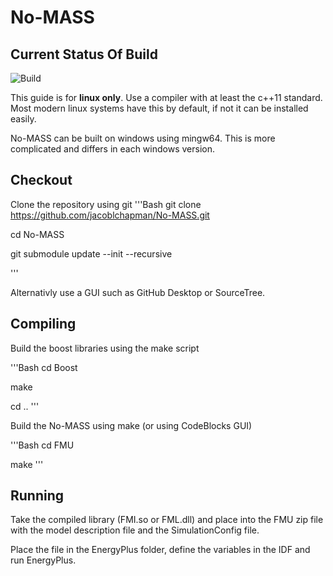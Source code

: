 # No-MASS
## Current Status Of Build
![Build](https://magnum.travis-ci.com/jacoblchapman/No-MASS.svg?token=hNH6EHukhSBPUpNQNYH3&branch=Master "build")

This guide is for **linux only**.
Use a compiler with at least the c++11 standard. Most modern linux systems have this by default, if not it can be installed easily.

No-MASS can be built on windows using mingw64. This is more complicated and differs in each windows version.

## Checkout

Clone the repository using git
'''Bash
git clone https://github.com/jacoblchapman/No-MASS.git

cd No-MASS

git submodule update --init --recursive

'''

Alternativly use a GUI such as GitHub Desktop or SourceTree.

## Compiling

Build the boost libraries using the make script

'''Bash
cd Boost

make

cd ..
'''

Build the No-MASS using make (or using CodeBlocks GUI)

'''Bash
cd FMU

make
'''

## Running

Take the compiled library (FMI.so or FML.dll) and place into the FMU zip file with the model description file and the SimulationConfig file.

Place the file in the EnergyPlus folder, define the variables in the IDF and run EnergyPlus.
